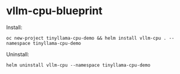 # vllm-cpu-blueprint

Install:
```
oc new-project tinyllama-cpu-demo && helm install vllm-cpu . --namespace tinyllama-cpu-demo
```

Uninstall:
```
helm uninstall vllm-cpu --namespace tinyllama-cpu-demo
```
